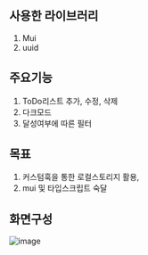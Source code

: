 사용한 라이브러리
---------------
1. Mui
2. uuid

주요기능
---------------
1. ToDo리스트 추가, 수정, 삭제
2. 다크모드
3. 달성여부에 따른 필터

목표
---------------
1. 커스텀훅을 통한 로컬스토리지 활용,
2. mui 및 타입스크립트 숙달

화면구성
---------------
![image](https://github.com/peeChulchul/my_portfolio/assets/144536397/019b60fd-c287-4977-854d-a595b95c9a2f)

